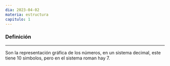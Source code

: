 ```yaml
---
dia: 2023-04-02
materia: estructura
capitulo: 1
---
```

### Definición
---
Son la representación gráfica de los números, en un sistema decimal, este tiene 10 simbolos, pero en el sistema roman hay 7. 